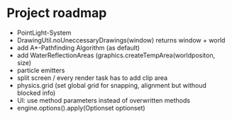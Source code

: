 # Project roadmap
- PointLight-System
- DrawingUtil.noUneccessaryDrawings(window) returns window + world
- add A*-Pathfinding Algorithm (as default)
- add WaterReflectionAreas (graphics.createTempArea(worldpositon, size)
- particle emitters
- split screen / every render task has to add clip area
- physics.grid (set global grid for snapping, alignment but withoud blocked info)
- UI: use method parameters instead of overwritten methods
- engine.options().apply(Optionset optionset)